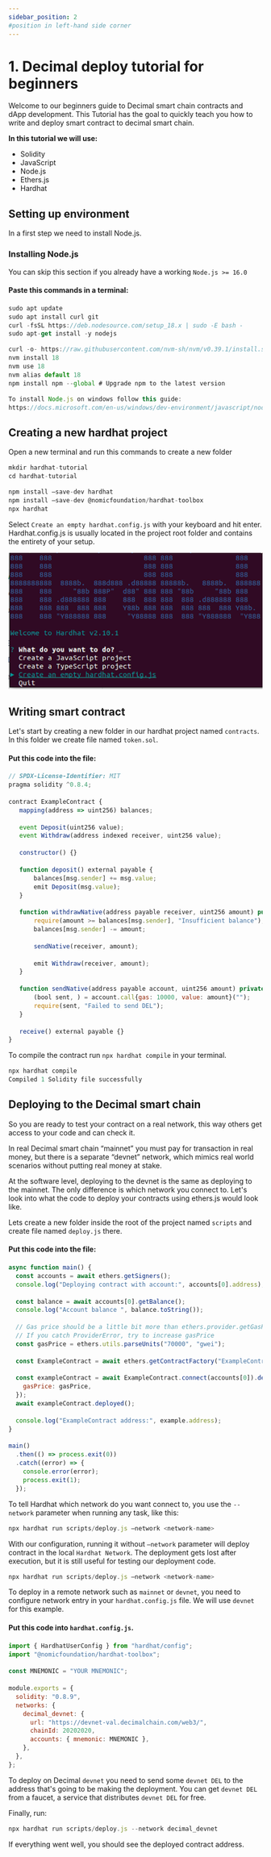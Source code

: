 ```yaml
---
sidebar_position: 2
#position in left-hand side corner
---
```


# 1. Decimal deploy tutorial for beginners

Welcome to our beginners guide to Decimal smart chain contracts and dApp development. This Tutorial has the goal to quickly teach you how to write and deploy smart contract to decimal smart chain.

**In this tutorial we will use:**

- Solidity
- JavaScript
- Node.js
- Ethers.js
- Hardhat

## Setting up environment

In a first step we need to install Node.js.

### Installing Node.js

You can skip this section if you already have a working `Node.js >= 16.0 `

#### Paste this commands in a terminal:

```jsx title="Ubuntu"
sudo apt update
sudo apt install curl git
curl -fsSL https://deb.nodesource.com/setup_18.x | sudo -E bash -
sudo apt-get install -y nodejs
```

```jsx title="MacOS"
curl -o- https://raw.githubusercontent.com/nvm-sh/nvm/v0.39.1/install.sh | bash
nvm install 18
nvm use 18
nvm alias default 18
npm install npm --global # Upgrade npm to the latest version
```

```jsx title="Windows"
To install Node.js on windows follow this guide:
https://docs.microsoft.com/en-us/windows/dev-environment/javascript/nodejs-on-windows
```

## Creating a new hardhat project

Open a new terminal and run this commands to create a new folder

```jsx title="Creating a new folder"
mkdir hardhat-tutorial
cd hardhat-tutorial
```

```jsx title="Install hardhat and run it:"
npm install –save-dev hardhat
npm install –save-dev @nomicfoundation/hardhat-toolbox
npx hardhat
```

Select `Create an empty hardhat.config.js` with your keyboard and hit enter.
Hardhat.config.js is usually located in the project root folder and contains the entirety of your setup.

![Initialization of hardhat project](../../static/img/hardhat.png)

## Writing smart contract

Let's start by creating a new folder in our hardhat project named `contracts`. In this folder we create file named `token.sol`.

#### Put this code into the file:

```jsx title="contracts/token.sol"
// SPDX-License-Identifier: MIT
pragma solidity ^0.8.4;

contract ExampleContract {
   mapping(address => uint256) balances;

   event Deposit(uint256 value);
   event Withdraw(address indexed receiver, uint256 value);

   constructor() {}

   function deposit() external payable {
       balances[msg.sender] += msg.value;
       emit Deposit(msg.value);
   }

   function withdrawNative(address payable receiver, uint256 amount) public {
       require(amount >= balances[msg.sender], "Insufficient balance");
       balances[msg.sender] -= amount;

       sendNative(receiver, amount);

       emit Withdraw(receiver, amount);
   }

   function sendNative(address payable account, uint256 amount) private {
       (bool sent, ) = account.call{gas: 10000, value: amount}("");
       require(sent, "Failed to send DEL");
   }

   receive() external payable {}
}
```

To compile the contract run `npx hardhat compile` in your terminal.

```jsx title="Contract compilation"
npx hardhat compile
Compiled 1 Solidity file successfully
```

## Deploying to the Decimal smart chain

So you are ready to test your contract on a real network, this way others get access to your code and can check it.

In real Decimal smart chain “mainnet” you must pay for transaction in real money, but there is a separate “devnet” network, which mimics real world scenarios without putting real money at stake.

At the software level, deploying to the devnet is the same as deploying to the mainnet. The only difference is which network you connect to. Let's look into what the code to deploy your contracts using ethers.js would look like.

Lets create a new folder inside the root of the project named `scripts` and create file named `deploy.js` there.

#### Put this code into the file:

```jsx title="scripts/deploy.js"
async function main() {
  const accounts = await ethers.getSigners();
  console.log("Deploying contract with account:", accounts[0].address);

  const balance = await accounts[0].getBalance();
  console.log("Account balance ", balance.toString());

  // Gas price should be a little bit more than ethers.provider.getGasPrice() is returning
  // If you catch ProviderError, try to increase gasPrice
  const gasPrice = ethers.utils.parseUnits("70000", "gwei");

  const ExampleContract = await ethers.getContractFactory("ExampleContract");

  const exampleContract = await ExampleContract.connect(accounts[0]).deploy({
    gasPrice: gasPrice,
  });
  await exampleContract.deployed();

  console.log("ExampleContract address:", example.address);
}

main()
  .then(() => process.exit(0))
  .catch((error) => {
    console.error(error);
    process.exit(1);
  });
```

To tell Hardhat which network do you want connect to, you use the `--network` parameter when running any task, like this:

```jsx title="Network connection"
npx hardhat run scripts/deploy.js –network <network-name>
```

With our configuration, running it without `–network` parameter will deploy contract in the local `Hardhat Network`. The deployment gets lost after execution, but it is still useful for testing our deployment code.

```jsx title="Deploy in the local hardhat network"
npx hardhat run scripts/deploy.js –network <network-name>
```

To deploy in a remote network such as `mainnet` or `devnet`, you need to configure network entry in your `hardhat.config.js` file. We will use `devnet` for this example.

#### Put this code into `hardhat.config.js`.

```jsx title="hardhat.config.js"
import { HardhatUserConfig } from "hardhat/config";
import "@nomicfoundation/hardhat-toolbox";

const MNEMONIC = "YOUR MNEMONIC";

module.exports = {
  solidity: "0.8.9",
  networks: {
    decimal_devnet: {
      url: "https://devnet-val.decimalchain.com/web3/",
      chainId: 20202020,
      accounts: { mnemonic: MNEMONIC },
    },
  },
};
```

To deploy on Decimal `devnet` you need to send some `devnet DEL` to the address that's going to be making the deployment. You can get `devnet DEL` from a faucet, a service that distributes `devnet DEL` for free.

Finally, run:

```jsx title="Deploy to live network"
npx hardhat run scripts/deploy.js --network decimal_devnet
```

If everything went well, you should see the deployed contract address.
